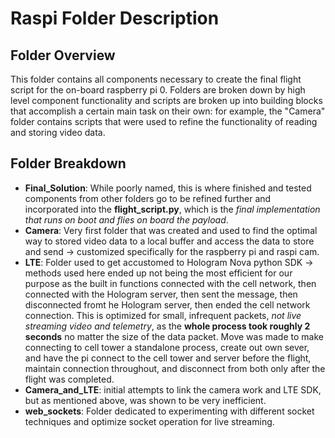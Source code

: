 # Raspi Folder Description
## Folder Overview
This folder contains all components necessary to create the final flight script for the on-board raspberry pi 0. Folders are broken down by high level component functionality and scripts are broken up into building blocks that accomplish a certain main task on their own: for example, the "Camera" folder contains scripts that were used to refine the functionality of reading and storing video data. 

## Folder Breakdown
 - **Final_Solution**: While poorly named, this is where finished and tested components from other folders go to be refined further and incorporated into the **flight_script.py**, which is the *final implementation that runs on boot and flies on board the payload*.
 - **Camera**: Very first folder that was created and used to find the optimal way to stored video data to a local buffer and access the data to store and send -> customized specifically for the raspberry pi and raspi cam. 
 - **LTE**: Folder used to get accustomed to Hologram Nova python SDK -> methods used here ended up not being the most efficient for our purpose as the built in functions connected with the cell network, then connected with the Hologram server, then sent the message, then disconnected fromt he Hologram server, then ended the cell network connection. This is optimized for small, infrequent packets, *not live streaming video and telemetry*, as the **whole process took roughly 2 seconds** no matter the size of the data packet. Move was made to make connecting to cell tower a standalone process, create out own sever, and have the pi connect to the cell tower and server before the flight, maintain connection throughout, and disconnect from both only after the flight was completed. 
 - **Camera_and_LTE**: initial attempts to link the camera work and LTE SDK, but as mentioned above, was shown to be very inefficient. 
 - **web_sockets**: Folder dedicated to experimenting with different socket techniques and optimize socket operation for live streaming. 

